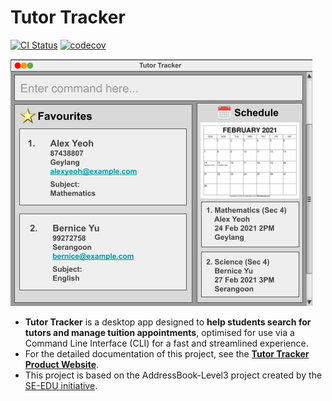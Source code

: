 # Tutor Tracker

[![CI Status](https://github.com/AY2021S2-CS2103-T14-3/tp/workflows/Java%20CI/badge.svg)](https://github.com/AY2021S2-CS2103-T14-3/tp/actions)
[![codecov](https://codecov.io/gh/AY2021S2-CS2103-T14-3/tp/branch/master/graph/badge.svg)](https://codecov.io/gh/AY2021S2-CS2103-T14-3/tp)

![Ui](docs/images/Ui.png)

* **Tutor Tracker** is a desktop app designed to **help students search for tutors and manage tuition appointments**, optimised for use via a Command Line Interface (CLI) for a fast and streamlined experience.
* For the detailed documentation of this project, see the **[Tutor Tracker Product Website](https://ay2021s2-cs2103-t14-3.github.io/tp/)**.
* This project is based on the AddressBook-Level3 project created by the [SE-EDU initiative](https://se-education.org).
